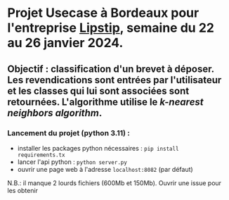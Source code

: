 # Projet Usecase à Bordeaux pour l'entreprise [Lipstip](https://lipstip.com/), semaine du 22 au 26 janvier 2024.

## Objectif : classification d'un brevet à déposer. Les revendications sont entrées par l'utilisateur et les classes qui lui sont associées sont retournées. L'algorithme utilise le *k-nearest neighbors algorithm*.

### Lancement du projet (python 3.11) :
- installer les packages python nécessaires :
  ```pip install requirements.tx```
- lancer l'api python :
  ```python server.py```
- ouvrir une page web à l'adresse ```localhost:8082``` (par défaut)

N.B.: il manque 2 lourds fichiers (600Mb et 150Mb). Ouvrir une issue pour les obtenir
